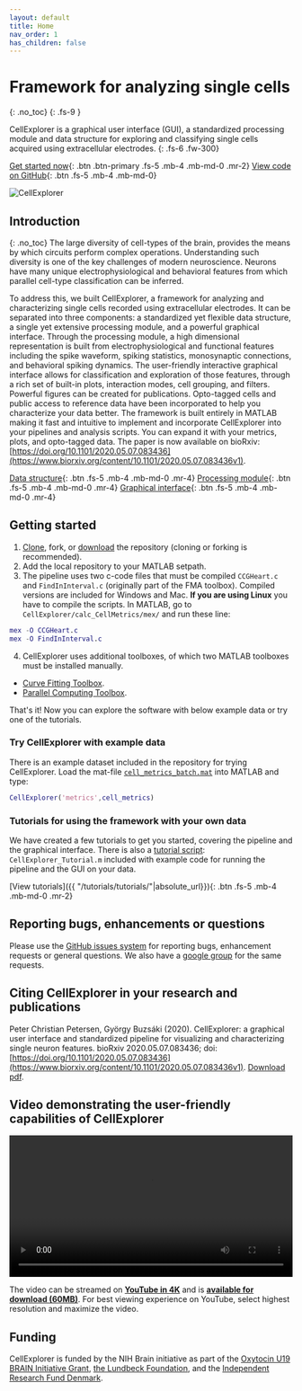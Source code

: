 ```yaml
---
layout: default
title: Home
nav_order: 1
has_children: false
---
```

# Framework for analyzing single cells
{: .no_toc}
{: .fs-9 }

CellExplorer is a graphical user interface (GUI), a standardized processing module and data structure for exploring and classifying single cells acquired using extracellular electrodes.
{: .fs-6 .fw-300}

[Get started now](#getting-started){: .btn .btn-primary .fs-5 .mb-4 .mb-md-0 .mr-2} [View code on GitHub](https://github.com/petersenpeter/CellExplorer){: .btn .fs-5 .mb-4 .mb-md-0}

![CellExplorer](https://buzsakilab.com/wp/wp-content/uploads/2020/05/CellExplorerInterface-1200x730-1.jpg)

## Introduction
{: .no_toc}
The large diversity of cell-types of the brain, provides the means by which circuits perform complex operations. Understanding such diversity is one of the key challenges of modern neuroscience. Neurons have many unique electrophysiological and behavioral features from which parallel cell-type classification can be inferred.

To address this, we built CellExplorer, a framework for analyzing and characterizing single cells recorded using extracellular electrodes. It can be separated into three components: a standardized yet flexible data structure, a single yet extensive processing module, and a powerful graphical interface. Through the processing module, a high dimensional representation is built from electrophysiological and functional features including the spike waveform, spiking statistics, monosynaptic connections, and behavioral spiking dynamics. The user-friendly interactive graphical interface allows for classification and exploration of those features, through a rich set of built-in plots, interaction modes, cell grouping, and filters. Powerful figures can be created for publications. Opto-tagged cells and public access to reference data have been incorporated to help you characterize your data better. The framework is built entirely in MATLAB making it fast and intuitive to implement and incorporate CellExplorer into your pipelines and analysis scripts. You can expand it with your metrics, plots, and opto-tagged data. The paper is now available on bioRxiv: [https://doi.org/10.1101/2020.05.07.083436](https://www.biorxiv.org/content/10.1101/2020.05.07.083436v1).


[Data structure]({{"/datastructure/data-structure/"|absolute_url}}){: .btn .fs-5 .mb-4 .mb-md-0 .mr-4} [Processing module]({{"/pipeline/pipeline/"|absolute_url}}){: .btn .fs-5 .mb-4 .mb-md-0 .mr-4} [Graphical interface]({{"/interface/interface/"|absolute_url}}){: .btn .fs-5 .mb-4 .mb-md-0 .mr-4}

## Getting started
1. [Clone](x-github-client://openRepo/https://github.com/petersenpeter/CellExplorer), fork, or [download](https://github.com/petersenpeter/CellExplorer/archive/master.zip) the repository (cloning or forking is recommended).
2. Add the local repository to your MATLAB setpath. 
3. The pipeline uses two c-code files that must be compiled `CCGHeart.c` and `FindInInterval.c` (originally part of the FMA toolbox). Compiled versions are included for Windows and Mac. __If you are using Linux__ you have to compile the scripts. In MATLAB, go to `CellExplorer/calc_CellMetrics/mex/` and run these line:
```m
mex -O CCGHeart.c
mex -O FindInInterval.c
```
4. CellExplorer uses additional toolboxes, of which two MATLAB toolboxes must be installed manually.
  * [Curve Fitting Toolbox](https://se.mathworks.com/products/curvefitting.html).
  * [Parallel Computing Toolbox](https://se.mathworks.com/products/parallel-computing.html).

That's it! Now you can explore the software with below example data or try one of the tutorials.

### Try CellExplorer with example data
There is an example dataset included in the repository for trying CellExplorer. Load the mat-file [`cell_metrics_batch.mat`](https://github.com/petersenpeter/CellExplorer/blob/master/LoadCellMetricsBatch.m) into MATLAB and type:
```m
CellExplorer('metrics',cell_metrics)
```

### Tutorials for using the framework with your own data 
We have created a few tutorials to get you started, covering the pipeline and the graphical interface. There is also a [tutorial script](https://github.com/petersenpeter/CellExplorer/blob/master/tutorials/CellExplorer_Tutorial.m): `CellExplorer_Tutorial.m` included with example code for running the pipeline and the GUI on your data.

[View tutorials]({{ "/tutorials/tutorials/"|absolute_url}}){: .btn .fs-5 .mb-4 .mb-md-0 .mr-2}

## Reporting bugs, enhancements or questions
Please use the [GitHub issues system](https://github.com/petersenpeter/CellExplorer/issues) for reporting bugs, enhancement requests or general questions. We also have a [google group](https://groups.google.com/g/cellexplorer/) for the same requests.

## Citing CellExplorer in your research and publications
Peter Christian Petersen, György Buzsáki (2020). CellExplorer: a graphical user interface and standardized pipeline for visualizing and characterizing single neuron features. bioRxiv 2020.05.07.083436; doi: [https://doi.org/10.1101/2020.05.07.083436](https://www.biorxiv.org/content/10.1101/2020.05.07.083436v1). [Download pdf](https://buzsakilab.com/CellExplorer/Petersen_Buzsaki_CellExplorer_bioRxiv_2020.pdf).

## Video demonstrating the user-friendly capabilities of CellExplorer
<video width="100%" height="auto" controls="controls">
  <source src="https://buzsakilab.com/CellExplorer/CellExplorerMovie_WhiteIntro.mp4" type="video/mp4">
</video>

The video can be streamed on [__YouTube in 4K__](https://www.youtube.com/watch?v=GR1glNhcGIY) and is [__available for download (60MB)__](https://buzsakilab.com/CellExplorer/CellExplorerMovie.mp4). For best viewing experience on YouTube, select highest resolution and maximize the video.

## Funding
CellExplorer is funded by the NIH Brain initiative as part of the [Oxytocin U19 BRAIN Initiative Grant](https://med.nyu.edu/departments-institutes/neuroscience/research/shared-research-resources/oxytocin-u19-brain-initiative-grant), [the Lundbeck Foundation](https://www.lundbeckfonden.com/en/), and the [Independent Research Fund Denmark](https://ufm.dk/en/research-and-innovation/councils-and-commissions/independent-research-fund-Denmark).

